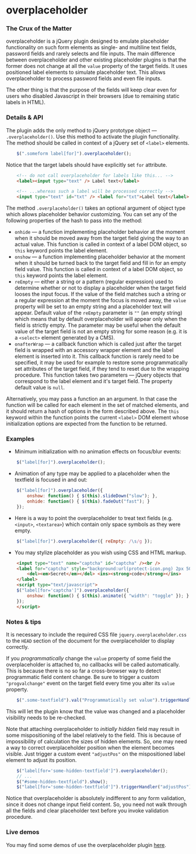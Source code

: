 # overplaceholder

### The Crux of the Matter

overplaceholder is a jQuery plugin designed to emulate placeholder functionality on such form elements as single- and multiline text fields, password fields and rarely selects and file inputs. The main difference between overplaceholder and other existing placeholder plugins is that the former does not change at all the `value` property of the target fields. It uses positioned label elements to simulate placeholder text. This allows overplaceholder to process password fields and even file inputs.

The other thing is that the purpose of the fields will keep clear even for users who disabled Javascript in their browsers (due to remaining static labels in HTML).

### Details & API

The plugin adds the only method to jQuery prototype object — `.overplaceholder()`. Use this method to activate the plugin functionality. The method should be called in context of a jQuery set of `<label>` elements.

```javascript
    $(".someform label[for]").overplaceholder();
```

Notice that the target labels should have explicitly set `for` attribute.

```html
    <!-- do not call overplaceholder for labels like this... -->
    <label><input type="text" /> Label text</label>

    <!-- ...whereas such a label will be processed correctly -->
    <input type="text" id="txt" /> <label for="txt">Label text</label>
```

The method `.overplaceholder()` takes an optional argument of object type which allows placeholder behavior customizing. You can set any of the following properties of the hash to pass into the method:

* `onhide` — a function implementing placeholder behavior at the moment when it should be moved away from the target field giving the way to an actual value. This function is called in context of a label DOM object, so `this` keyword points the label element.
* `onshow` — a function implementing placeholder behavior at the moment when it should be turned back to the target field and fill in for an empty field value. This function is called in context of a label DOM object, so `this` keyword points the label element.
* `reEmpty` — either a string or a pattern (regular expression) used to determine whether or not to display a placeholder when the target field looses the input focus. If the value of the field matches such a string or a regular expression at the moment the focus is moved away, the `value` property will be set to an empty string and a placeholder text will appear. Default value of the `reEmpty` parameter is `""` (an empty string) which means that by default overplaceholder will appear only when the field is strictly empty. The parameter may be useful when the default value of the target field is not an empty string for some reason (e.g. it is a `<select>` element generated by a CMS).
* `onafterWrap` — a callback function which is called just after the target field is wrapped with an accessory wrapper element and the label element is inserted into it. This callback function is rarely need to be specified, it may be used for example to restore some programmatically set attributes of the target field, if they tend to reset due to the wrapping procedure. This function takes two parameters — jQuery objects that correspond to the label element and it's target field. The property default value is `null`.

Alternatively, you may pass a function an an argument. In that case the function will be called for each element in the set of matched elements, and it should return a hash of options in the form described above. The `this` keyword within the function points the current `<label>` DOM element whose initialization options are expected from the function to be returned.

### Examples

* Minimum initialization with no animation effects on focus/blur events:
```javascript
    $("label[for]").overplaceholder();
```

* Animation of any type may be applied to a placeholder when the textfield is focused in and out:
```javascript
    $("label[for]").overplaceholder({
        onshow: function() { $(this).slideDown("slow"); },
        onhide: function() { $(this).fadeOut("fast"); }
    });
```

* Here is a way to point the overplaceholder to treat text fields (e.g. `<input>`, `<textarea>`) which contain only space symbols as they were empty.
```javascript
    $("label[for]").overplaceholder({ reEmpty: /\s/g });
```

* You may stylize placeholder as you wish using CSS and HTML markup.
```html
    <input type="text" name="captcha" id="captcha" /><br />
    <label for="captcha" style="background:url(protect-icon.png) 2px 50% no-repeat; padding-left:10px;">
        <del><em>Secret</em></del> <ins><strong>code</strong></ins>
    </label>
    <script type="text/javascript">
    $("label[for='captcha']").overplaceholder({
        onshow: function() { $(this).animate({ "width": "toggle" }); }
    });
    </script>
```

### Notes & tips

It is necessary to include the required CSS file `jquery.overplaceholder.css` to the `HEAD` section of the document for the overplaceholder to display correctly.

If you *programmatically* change the `value` property of some field the overplaceholder is attached to, no callbacks will be called automatically. This is because there is no so far a cross-browser way to detect programmatic field content change. Be sure to trigger a custom `"progvalchange"` event on the target field every time you alter its `value` property.

```javascript
    $(".some-textfield").val("Programmatically set value").triggerHandler("progvalchange");
```

This will let the plugin know that the value was changed and a placeholder visibility needs to be re-checked.

Note that attaching overplaceholder to *initially hidden* field may result in some mispositioning of the label relatively to the field. This is because of impossibility of calculation the sizes of hidden elements. So, one may need a way to correct overplaceholder position when the element becomes visible. Just trigger a custom event `"adjustPos"` on the mispositioned label element to adjust its position.

```javascript
    $("label[for='some-hidden-textfield']").overplaceholder();
    // ...
    $("#some-hidden-textfield").show();
    $("label[for='some-hidden-textfield']").triggerHandler("adjustPos");
```

Notice that overplaceholder is absolutely indifferent to any form validation, since it does not change input field content. So, you need not walk through all the fields and clear placeholder text before you invoke validation procedure.

### Live demos

You may find some demos of use the overplaceholder plugin [here](http://diapeira.1gb.ru/diapeira/jquery-plugins/overplaceholder.html).
